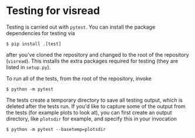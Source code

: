 # Testing for visread

Testing is carried out with `pytest`. You can install the package dependencies for testing via

    $ pip install .[test]

after you've cloned the repository and changed to the root of the repository (`visread`). This installs the extra packages required for testing (they are listed in `setup.py`).

To run all of the tests, from the root of the repository, invoke

    $ python -m pytest


The tests create a temporary directory to save all testing output, which is deleted after the tests run. If you'd like to capture some of the output from the tests (for example plots to look at), you can first create an output directory, like ``plotsdir`` for example, and specify this in your invocation

    $ python -m pytest --basetemp=plotsdir